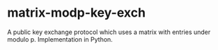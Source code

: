 # matrix-modp-key-exch
A public key exchange protocol which uses a matrix with entries under modulo p. Implementation in Python.
